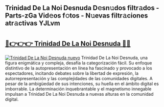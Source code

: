 ## Trinidad De La Noi Desnuda D𝚎sn𝚞dos filtr𝚊dos - Parts-zGa Vid𝚎os f𝚘tos - N𝚞evas filtr𝚊ciones atr𝚊ctivas YJLvm

# <h2><a href="http://mb980ok.tromn.icu/?c=Trinidad+De+La+Noi+Desnuda">🔗👉👉👉 Trinidad De La Noi Desnuda 🔗🔗</a></h2>

[![Trinidad De La Noi Desnuda nuevo](https://i.imgur.com/pEAQMta.gif)](http://mb980ok.tromn.icu/?c=Trinidad+De+La+Noi+Desnuda)
Trinidad De La Noi Desnuda, una figura enigmática y compleja, desafía la categorización fácil. Su enfoque distintivo de la autopresentación en línea ha fascinado y provocado a los espectadores, incitando debates sobre la libertad de expresión, la autorrepresentación y las complejidades de las comunidades digitales. A pesar de la ambigüedad de sus intenciones, su huella en el ámbito digital es imborrable. La determinación inquebrantable y el magnetismo innegable impulsan a Trinidad De La Noi Desnuda a nuevas alturas en la comunidad digital.
